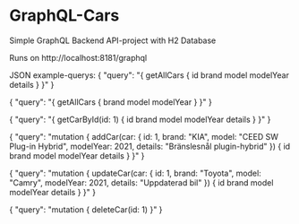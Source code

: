 # GraphQL-Cars
Simple GraphQL Backend API-project with H2 Database

Runs on http://localhost:8181/graphql

JSON example-querys:
{
  "query": "{ getAllCars { id brand model modelYear details } }"
}

{
  "query": "{ getAllCars { brand model modelYear } }"
}

{
  "query": "{ getCarById(id: 1) { id brand model modelYear details } }"
}

{
  "query": "mutation { addCar(car: { id: 1, brand: \"KIA\", model: \"CEED SW Plug-in Hybrid\", modelYear: 2021, details: \"Bränslesnål plugin-hybrid\" }) { id brand model modelYear details } }"
}

{
  "query": "mutation { updateCar(car: { id: 1, brand: \"Toyota\", model: \"Camry\", modelYear: 2021, details: \"Uppdaterad bil\" }) { id brand model modelYear details } }"
}

{
  "query": "mutation { deleteCar(id: 1) }"
}
